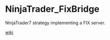 NinjaTrader_FixBridge
=====================

NinjaTrader7 strategy implementing a FIX server.

[wiki](https://github.com/FabienCarmagnac/NinjaTrader_FixBridge/wiki)
